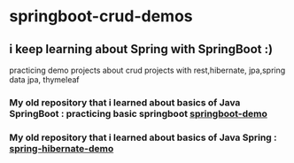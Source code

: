 # springboot-crud-demos
## i keep learning about Spring with SpringBoot :)
practicing demo projects about crud projects with rest,hibernate, jpa,spring data jpa, thymeleaf

### My old repository that i learned about basics of Java SpringBoot : practicing basic springboot <a href="https://github.com/kmlisler/springboot-demo " target="_blank"> springboot-demo </a>

### My old repository that i learned about basics of Java Spring : <a href="https://github.com/kmlisler/spring-hibernate-demo" target="_blank"> spring-hibernate-demo </a>
